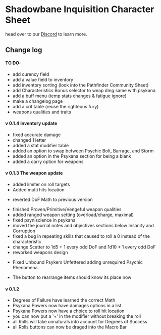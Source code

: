 # Shadowbane Inquisition Character Sheet
head over to our [Discord](https://discord.gg/rc9Fwgp9qv) to learn more.
## Change log

#### TO DO:
+ add curency field
+ add a value field to inventory
+ add inventory sorting (look into the Pathfinder Community Sheet)
+ add Characteristics Bonus selector to weap dmg same with psykana
+ add a buff menu (temp stats changes & fatigue ignore)
+ make a changelog page
+ add a crit table (reuse the righteous fury)
+ weapons qualities and traits

#### v 0.1.4 Inventory update
+ fixed accurate damage
+ changed 1 letter
+ added a stat modifier table
+ added an option to swap between Psychic Bolt, Barrage, and Storm
+ added an option in the Psykana section for being a blank
+ added a carry option for weapons

#### v 0.1.3 The weapon update
+ added limiter on roll targets
+ Added multi hits location
- reverted DoF Math to previous version
+ finished Proven/Primitive/Vengeful weapon qualities
+ added ranged weapon setting (overload/charge, maximal)
+ fixed psyniscience in psykana
+ moved the journal notes and objectives sections below Insanity and Corruption
+ fixed a bug in repeating skills that caused to roll a 0 instead of the characteristic
+ change Scatter to 1d5 + 1 every odd DoF and 1d10 + 1 every odd DoF
+ reworked weapons design
- Fixed Unbound Psykers Unfettered adding unrequired Psychic Phenomena
+ The button to rearrange items should know its place now

#### v 0.1.2
+ Degrees of Failure have learned the correct Math
+ Psykana Powers now have damages options in a list
+ Psykana Powers now have a choice to roll hit location
+ you can now put a '+' in the modifier without breaking the roll
+ all Rolls will take unnaturals into account for Degrees of Success
+ all Rolls buttons can now be draged into the Macro Bar
